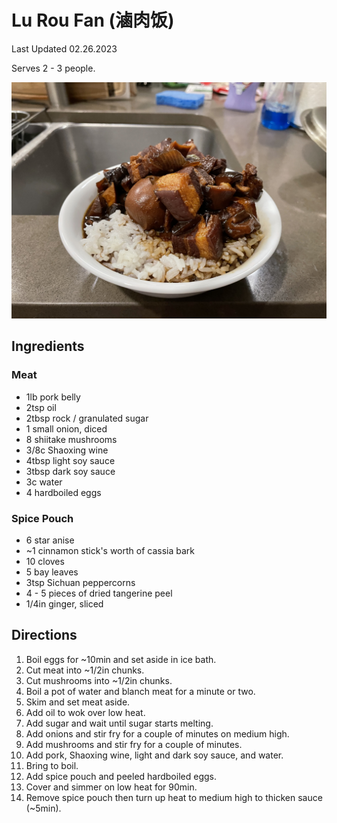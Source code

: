 # Lu Rou Fan (滷肉饭)

Last Updated 02.26.2023

Serves 2 - 3 people.

![lu_rou_fan](/assets/lu_rou_fan.jpg)

## Ingredients

### Meat

* 1lb pork belly
* 2tsp oil
* 2tbsp rock / granulated sugar
* 1 small onion, diced
* 8 shiitake mushrooms
* 3/8c Shaoxing wine
* 4tbsp light soy sauce
* 3tbsp dark soy sauce
* 3c water
* 4 hardboiled eggs

### Spice Pouch

* 6 star anise
* ~1 cinnamon stick's worth of cassia bark
* 10 cloves
* 5 bay leaves
* 3tsp Sichuan peppercorns
* 4 - 5 pieces of dried tangerine peel
* 1/4in ginger, sliced

## Directions

1. Boil eggs for ~10min and set aside in ice bath.
1. Cut meat into ~1/2in chunks.
1. Cut mushrooms into ~1/2in chunks.
1. Boil a pot of water and blanch meat for a minute or two.
1. Skim and set meat aside.
1. Add oil to wok over low heat.
1. Add sugar and wait until sugar starts melting.
1. Add onions and stir fry for a couple of minutes on medium high.
1. Add mushrooms and stir fry for a couple of minutes.
1. Add pork, Shaoxing wine, light and dark soy sauce, and water.
1. Bring to boil.
1. Add spice pouch and peeled hardboiled eggs.
1. Cover and simmer on low heat for 90min.
1. Remove spice pouch then turn up heat to medium high to thicken sauce (~5min).
